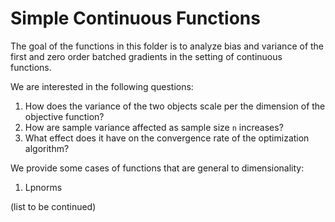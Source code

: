 # Simple Continuous Functions
The goal of the functions in this folder is to analyze bias and variance of the first and zero order batched gradients in the setting of continuous functions.

We are interested in the following questions:

1. How does the variance of the two objects scale per the dimension of the objective function?
2. How are sample variance affected as sample size `n` increases?
3. What effect does it have on the convergence rate of the optimization algorithm?

We provide some cases of functions that are general to dimensionality:

1. Lpnorms

(list to be continued)
